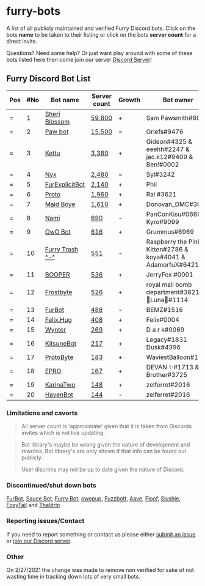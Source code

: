 # furry-bots

A list of all publicly maintained and verified Furry Discord bots. Click on the bots **name** to be taken to their listing or click on the bots **server count** for a direct  invite.

Questions? Need some help? Or just want play around with some of these bots listed here then come join our server [Discord Server](https://discord.gg/c4q5GMN2n4)!



## Furry Discord Bot List

| Pos | #No | Bot name | Server count | Growth | Bot owner | Bot lib
| --- | --- | -------- | -------------| ----- | ----------- | ---------- |
| = | 1 | [Sheri Blossom](https://discord.bots.gg/bots/346702890368368640) | [59,800](https://discord.com/oauth2/authorize?client_id=346702890368368640&scope=applications.commands%20bot) | + | Sam Pawsmith#6015 | Discord.py
| = | 2 | [Paw bot](https://discord.bots.gg/bots/663823539672973353) | [15,500](https://discord.com/oauth2/authorize?client_id=663823539672973353&scope=applications.commands%20bot) | = | Griefs#9476 | Discord.js
| = | 3 | [Kettu](https://discord.bots.gg/bots/667131062941384757) | [3,380](https://discord.com/oauth2/authorize?client_id=667131062941384757&scope=applications.commands%20bot) | + | Gideon#4325 & eeehh#2247 & jac.k12#9409 & Ben!#0002 | Discord.js
| = | 4 | [Nyx](https://discord.bots.gg/bots/600206352916414464) | [2,480](https://discord.com/oauth2/authorize?client_id=600206352916414464&scope=applications.commands%20bot) | = | Syl#3242 | Eris
| = | 5 | [FurExplicitBot](https://discord.bots.gg/bots/534828939198070824) | [2,140](https://discord.com/oauth2/authorize?=&client_id=534828939198070824&scope=applications.commands%20bot) | + | Phil | Flipper#3621 | Discord.js
| = | 6 | [Proto](https://discord.bots.gg/bots/724601984241369100) | [1,960](https://discord.com/oauth2/authorize?client_id=724601984241369100&scope=applications.commands%20bot) | + | Rai #3621 | Discord.net
| = | 7 | [Maid Boye](https://top.gg/bot/879918811791388705) | [1,610](https://discord.com/oauth2/authorize?client_id=879918811791388705&scope=applications.commands%20bot) | + | Donovan_DMC#3621 | Eris
| = | 8 | [Nami](https://top.gg/bot/747612596982513724) | [690](https://discord.com/oauth2/authorize?client_id=747612596982513724&scope=applications.commands%20bot) | - | PanConKisu#0666 Kyro#9099 | Unknown
| = | 9 | [OwO Bot](https://top.gg/bot/517201738646945803) | [616](https://discord.com/oauth2/authorize?client_id=517201738646945803&scope=applications.commands%20bot) | + | Grummus#6969 | Unknown
| = | 10 | [Furry Trash ^-^](https://top.gg/bot/417900655601254420) | [551](https://discord.com/oauth2/authorize?client_id=417900655601254420&scope=applications.commands%20bot) | - | Raspberry the Pink Kitten#2786 & koya#4041 & AdamorfuX#6421 | Discord.py
| = | 11 | [BOOPER](https://discord.bots.gg/bots/759083323275608096) | [536](https://discord.com/oauth2/authorize?client_id=759083323275608096&scope=applications.commands%20bot) | + | JerryFox #0001 | Discord.js
| = | 12 | [Frostbyte](https://top.gg/bot/732233716604076075) | [526](https://discord.com/oauth2/authorize?client_id=732233716604076075&scope=applications.commands%20bot) | + | royal mail bomb department#3621 & 🌸Luna🌸#1114 | Discord.py
| = | 13 | [FurBot](https://top.gg/bot/716259432878702633) | [488](https://discord.com/oauth2/authorize?client_id=716259432878702633&scope=applications.commands%20bot) | - | BEMZ#1516 | Discord.py
| = | 14 | [Felix.Hug](https://top.gg/bot/950449870647492658) | [408](https://discord.com/oauth2/authorize?client_id=950449870647492658&scope=applications.commands%20bot) | + | Felix#0004 | Discord.py
| = | 15 | [Wynter](https://discords.com/bots/bot/548269826020343809) | [269](https://discord.com/oauth2/authorize?client_id=548269826020343809&scope=applications.commands%20bot) | + | D a r k#0069 | Discord.js
| = | 16 | [KitsuneBot](https://discord.bots.gg/bots/738229595626668102) | [217](https://discord.com/oauth2/authorize?client_id=738229595626668102&scope=applications.commands%20bot) | + | Legacy#1831 Dusk#4396 | Unknown
| = | 17 | [ProtoByte](https://top.gg/bot/877347193328111666) | [183](https://discord.com/oauth2/authorize?client_id=877347193328111666&scope=applications.commands%20bot) | + | WaviestBalloon#1961 | Discord.js
| = | 18 | [EPRO](https://top.gg/bot/823554361397215294) | [167](https://discord.com/oauth2/authorize?client_id=823554361397215294&scope=applications.commands%20bot) | + | DEVAN ✨#1713 & Brother#3725 | Discord.js
| = | 19 | [KarinaTwo](https://top.gg/bot/793530706319114261) | [148](https://discord.com/oauth2/authorize?client_id=793530706319114261&scope=applications.commands%20bot) | + | zelferret#2016 | Discord.js
| = | 20 | [HavenBot](https://top.gg/bot/688494367807111234) | [144](https://discord.com/oauth2/authorize?client_id=688494367807111234&scope=applications.commands%20bot) | - | zelferret#2016 | Discord.js


### Limitations and cavorts

> All server count is 'approximate' given that it is taken from Discords invites which is not live updating.

> Bot library's maybe be wrong given the nature of development and rewrites. Bot library's are only shown if that info can be found out publicly.

> User discrims may not be up to date given the nature of Discord.

### Discontinued/shut down bots

[FurBot](https://discord.com/oauth2/authorize?client_id=174176308396425217&scope=applications.commands%20bot), [Sauce Bot](https://discord.com/oauth2/authorize?client_id=730158145489338409&scope=applications.commands%20bot), [Furry Bot](https://discord.com/oauth2/authorize?client_id=398251412246495233&scope=applications.commands%20bot), [owopup](https://discord.com/oauth2/authorize?client_id=365255872181567489&scope=applications.commands%20bot), [Fuzzbott](https://discord.com/oauth2/authorize?client_id=730633518992064514&scope=applications.commands%20bot), [Aave](https://discord.com/oauth2/authorize?client_id=486185195989368852&scope=applications.commands%20bot), [Floof](https://discord.com/oauth2/authorize?client_id=780116896775274538&scope=applications.commands%20bot), [Slushie](https://discord.com/oauth2/authorize?client_id=670786019037020188&scope=applications.commands%20bot), [FoxyTail](https://discord.com/oauth2/authorize?client_id=716682147749953616&scope=applications.commands%20bot) and [Thaldrin](https://discord.com/oauth2/authorize?client_id=434662676547764244&scope=applications.commands%20bot)

### Reporting issues/Contact

If you need to report something or contact us please either [submit an issue](https://github.com/Gideon-foxo/furry-bots/issues/new) or [join our Discord server](https://discord.gg/c4q5GMN2n4).

### Other

On 2/27/2021 the change was made to remove non verified for sake of not wasting time in tracking down lots of very small bots.
